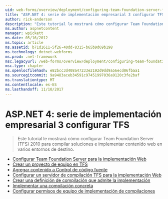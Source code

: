```yaml
---
uid: web-forms/overview/deployment/configuring-team-foundation-server-for-web-deployment/index
title: "ASP.NET 4: serie de implementación empresarial 3 configurar TFS | Documentos de Microsoft"
author: rick-anderson
description: "Este tutorial le mostrará cómo configurar Team Foundation Server (TFS) 2010 para compilar soluciones e implementar contenido web en varios entornos de destino."
ms.author: aspnetcontent
manager: wpickett
ms.date: 05/16/2012
ms.topic: article
ms.assetid: b71d1611-5f26-40dd-8315-b65b9d69b198
ms.technology: dotnet-webforms
ms.prod: .net-framework
msc.legacyurl: /web-forms/overview/deployment/configuring-team-foundation-server-for-web-deployment
msc.type: chapter
ms.openlocfilehash: e82bcc3d408a47233e2192d9dd9a56ecd06fbaa1
ms.sourcegitcommit: 9a9483aceb34591c97451997036a9120c3fe2baf
ms.translationtype: MT
ms.contentlocale: es-ES
ms.lasthandoff: 11/10/2017
---
```

<a name="aspnet-4---enterprise-deployment-series-3-configuring-tfs"></a>ASP.NET 4: serie de implementación empresarial 3 configurar TFS
====================
> Este tutorial le mostrará cómo configurar Team Foundation Server (TFS) 2010 para compilar soluciones e implementar contenido web en varios entornos de destino.


- [Configurar Team Foundation Server para la implementación Web](configuring-team-foundation-server-for-web-deployment.md)
- [Crear un proyecto de equipo en TFS](creating-a-team-project-in-tfs.md)
- [Agregar contenido a Control de código fuente](adding-content-to-source-control.md)
- [Configurar un servidor de compilación TFS para la implementación Web](configuring-a-tfs-build-server-for-web-deployment.md)
- [Crear una definición de compilación que admite la implementación](creating-a-build-definition-that-supports-deployment.md)
- [Implementar una compilación concreta](deploying-a-specific-build.md)
- [Configurar permisos de equipo de implementación de compilaciones](configuring-permissions-for-team-build-deployment.md)
